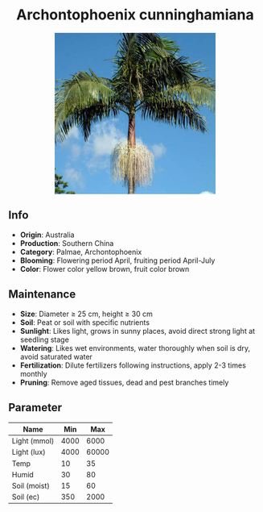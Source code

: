<h1 align='center'>Archontophoenix cunninghamiana</h1>
<p align="center">
    <img 
        align='center'
        width='320'
        src="../images/archontophoenix cunninghamiana.png" 
        alt='Archontophoenix cunninghamiana' />
</p>

## Info

 - **Origin**: Australia
 - **Production**: Southern China
 - **Category**: Palmae, Archontophoenix
 - **Blooming**: Flowering period April, fruiting period April-July
 - **Color**: Flower color yellow brown, fruit color brown

## Maintenance

 - **Size**: Diameter ≥ 25 cm, height ≥ 30 cm
 - **Soil**: Peat or soil with specific nutrients
 - **Sunlight**: Likes light, grows in sunny places, avoid direct strong light at seedling stage
 - **Watering**: Likes wet environments, water thoroughly when soil is dry, avoid saturated water
 - **Fertilization**: Dilute fertilizers following instructions, apply 2-3 times monthly
 - **Pruning**: Remove aged tissues, dead and pest branches timely

## Parameter

| Name         | Min  | Max   |
|--------------|------|-------|
| Light (mmol) | 4000 | 6000  |
| Light (lux)  | 4000 | 60000 |
| Temp         | 10    | 35    |
| Humid        | 30   | 80    |
| Soil (moist) | 15   | 60    |
| Soil (ec)    | 350  | 2000  |